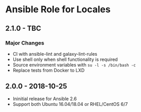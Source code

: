 # Ansible Role for Locales

## 2.1.0 - TBC

### Major Changes

  - CI with ansible-lint and galaxy-lint-rules
  - Use shell only when shell functionality is required
  - Source environment variables with `su -l -s /bin/bash -c`
  - Replace tests from Docker to LXD

## 2.0.0 - 2018-10-25

  - Ininitial release for Ansible 2.6
  - Support both Ubuntu 16.04/18.04 or RHEL/CentOS 6/7
